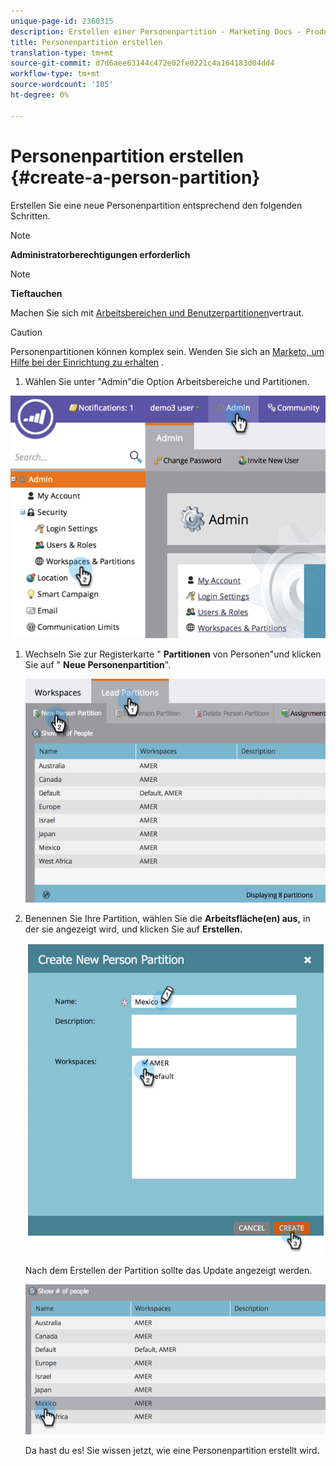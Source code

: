 ```yaml
---
unique-page-id: 2360315
description: Erstellen einer Personenpartition - Marketing Docs - Produktdokumentation
title: Personenpartition erstellen
translation-type: tm+mt
source-git-commit: d7d6aee63144c472e02fe0221c4a164183d04dd4
workflow-type: tm+mt
source-wordcount: '105'
ht-degree: 0%

---
```



# Personenpartition erstellen {#create-a-person-partition}

Erstellen Sie eine neue Personenpartition entsprechend den folgenden Schritten.

>[!NOTE]
>
>**Administratorberechtigungen erforderlich**

>[!NOTE]
>
>**Tieftauchen**
>
>Machen Sie sich mit [Arbeitsbereichen und Benutzerpartitionen](understanding-workspaces-and-person-partitions.md)vertraut.

>[!CAUTION]
>
>Personenpartitionen können komplex sein. Wenden Sie sich an [Marketo, um Hilfe bei der Einrichtung zu erhalten](http://support.marketo.com/) .

1. Wählen Sie unter &quot;Admin&quot;die Option Arbeitsbereiche und Partitionen.

![](assets/image2014-9-17-11-3a32-3a12.png)

1. Wechseln Sie zur Registerkarte &quot; **Partitionen** von Personen&quot;und klicken Sie auf &quot; **Neue Personenpartition**&quot;.

   ![](assets/two-2.png)

1. Benennen Sie Ihre Partition, wählen Sie die **Arbeitsfläche(en) aus,** in der sie angezeigt wird, und klicken Sie auf **Erstellen.**

   ![](assets/three-2.png)

   Nach dem Erstellen der Partition sollte das Update angezeigt werden.

   ![](assets/four-2.png)

   Da hast du es! Sie wissen jetzt, wie eine Personenpartition erstellt wird.


